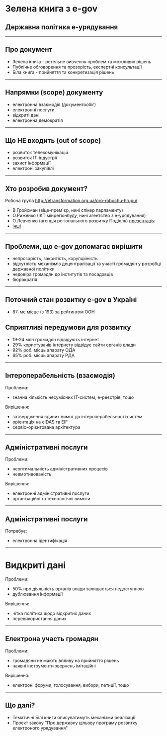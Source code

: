 # Зелена книга з e-gov
## Державна політика е-урядування

---

## Про документ

* Зелена книга - ретельне вивчення проблем та можливих рішень
* Публічне обговорення та прозорість, eкспертні консультації
* Біла книга - прийняття та конкретизація рішень

---

## Напрямки (scope) документу 

* електронна взаємодія (документообіг)
* електронні послуги
* відкриті дані
* електронна демократія

---

## Що НЕ входить (out of scope) 

* розвиток телекомунікацій
* розвиток ІТ-індустрії
* захист інформації
* електроні закупівлі

---

## Хто розробив документ?

Робоча група http://etransformation.org.ua/pro-robochu-hrupu/

* В.Гройсман (віце-прем`єр, нині спікер парламенту)
* О.Риженко (ІКТ мінрегіонбуду, нині агентство з е-урядування)
* О.Левченко (агенція регіонального розвитку Поділля) [презентація](https://www.youtube.com/watch?v=0PpDu4ZLkIA)
* [інші](http://etransformation.org.ua/pro-robochu-hrupu/)

---

## Проблеми, що e-gov допомагає вирішити

* непрозорість, закритість, корупційність
* відсутність механізмів децентралізації та участі громадян у розробці державної політики
* недовіра громадян до інститутів та посадовців
* бюрократія

---

## Поточний стан розвитку e-gov в Україні

* 87-ме місце (з 193) за рейтингом ООН

##  Сприятливі передумови для розвитку

* 19-24 млн громадян відвідують інтернет
* 29% користувачів інтернету відвідує сайти органів влади
* 92% роб. місць апарату ОДА
* 65% роб. місць апарату РДА

---

## Інтероперабельність (взаємодія)

Проблема:
* значна кількість несумісних ІТ-систем, е-реєстрів, тощо 

Вирішення:
* затвердження єдиних вимог до інтероперабельності систем
* оріентація на eIDAS та EIF
* сервіс-орієнтована архітектура

---

## Адміністративні послуги

Проблеми:
* неоптимальність адміністративних процесів
* невмотивованість

Вирішення:
* електронні адміністративні послуги
* організаційні та технологічні вимоги
---
## Адміністративні послуги

Потребує:
* електронна ідентифікація

---
# Видкриті дані

Проблеми:

* 50% про діяльність органів влади залишається недоступною
* дублювання інформації

Вирішення:

* чітка політика щодо відкритих даних
* перевикористання даних

---
## Електрона участь громадян

Проблеми:

* громадяни не мають впливу на прийняття рішень
* наявні інструменти звернень імітаційні

Вирішення:

* електроні форуми, голосування, вибори, петиції, тощо

---

## Що далі?

* Тематичні Білі книги описуватимуть механізми реалізації
* Проект закону "Про державну цільову програму розвитку електроного урядування"



